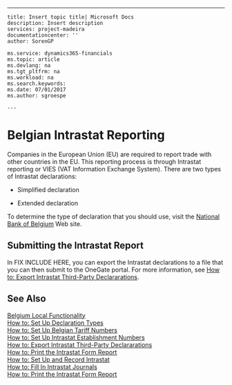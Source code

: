 ---
    title: Insert topic title| Microsoft Docs
    description: Insert description
    services: project-madeira
    documentationcenter: ''
    author: SorenGP

    ms.service: dynamics365-financials
    ms.topic: article
    ms.devlang: na
    ms.tgt_pltfrm: na
    ms.workload: na
    ms.search.keywords:
    ms.date: 07/01/2017
    ms.author: sgroespe

    ---
# Belgian Intrastat Reporting
Companies in the European Union \(EU\) are required to report trade with other countries in the EU. This reporting process is through Intrastat reporting or VIES \(VAT Information Exchange System\). There are two types of Intrastat declarations:  
  
-   Simplified declaration  
  
-   Extended declaration  
  
 To determine the type of declaration that you should use, visit the [National Bank of Belgium](http://go.microsoft.com/fwlink/?LinkId=163064) Web site.  
  
## Submitting the Intrastat Report  
 In FIX INCLUDE HERE<!--[!INCLUDE[navnow](../../ApplicationDesign/includes/navnow_md.md)] -->, you can export the Intrastat declarations to a file that you can then submit to the OneGate portal. For more information, see [How to: Export Intrastat Third-Party Declararations](../../LocalFunctionalityForMicrosoftDynamicsNav2016/Belgium/how-to-export-intrastat-third-party-declararations.md).  
  
## See Also  
 [Belgium Local Functionality](../../LocalFunctionalityForMicrosoftDynamicsNav2016/Belgium/belgium-local-functionality.md)   
 [How to: Set Up Declaration Types](../../LocalFunctionalityForMicrosoftDynamicsNav2016/Belgium/how-to-set-up-declaration-types.md)   
 [How to: Set Up Belgian Tariff Numbers](../../LocalFunctionalityForMicrosoftDynamicsNav2016/Belgium/how-to-set-up-belgian-tariff-numbers.md)   
 [How to: Set Up Intrastat Establishment Numbers](../../LocalFunctionalityForMicrosoftDynamicsNav2016/Belgium/how-to-set-up-intrastat-establishment-numbers.md)   
 [How to: Export Intrastat Third-Party Declararations](../../LocalFunctionalityForMicrosoftDynamicsNav2016/Belgium/how-to-export-intrastat-third-party-declararations.md)   
 [How to: Print the Intrastat Form Report](../../LocalFunctionalityForMicrosoftDynamicsNav2016/Belgium/how-to-print-the-intrastat-form-report.md)   
 [How to: Set Up and Record Intrastat](../../Finance/how-to-set-up-and-record-intrastat.md)   
 [How to: Fill In Intrastat Journals](../../Finance/how-to-fill-in-intrastat-journals.md)   
 [How to: Print the Intrastat Form Report](../../LocalFunctionalityForMicrosoftDynamicsNav2016/Belgium/how-to-print-the-intrastat-form-report.md)
